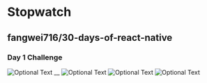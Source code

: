# Stopwatch
## fangwei716/30-days-of-react-native
### Day 1 Challenge

![Optional Text](../master/day1.gif) __
![Optional Text](../master/Screenshot_1.png)
![Optional Text](../master/Screenshot_2.png)
![Optional Text](../master/Screenshot_3.png)
